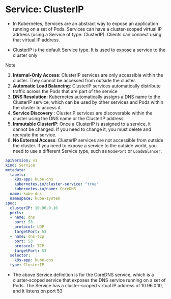 # Service: ClusterIP

- In Kubernetes, Services are an abstract way to expose an application running on a set of Pods. Services can have a cluster-scoped virtual IP address (using a Service of type: ClusterIP). Clients can connect using that virtual IP address.

- ClusterIP is the default Service type. It is used to expose a service to the cluster only 

> [!NOTE]
> 1. **Internal-Only Access**: ClusterIP services are only accessible within the cluster. They cannot be accessed from outside the cluster.
> 2. **Automatic Load Balancing**: ClusterIP services automatically distribute traffic across the Pods that are part of the service
> 3. **DNS Resolution**: Kubernetes automatically assigns a DNS name to the ClusterIP service, which can be used by other services and Pods within the cluster to access it.
> 4. **Service Discovery** : ClusterIP services are discoverable within the cluster using the DNS name or the ClusterIP address.
> 5. **Immutable ClusterIP**: Once a ClusterIP is assigned to a service, it cannot be changed. If you need to change it, you must delete and recreate the service.
> 6. **No External Access**: ClusterIP services are not accessible from outside the cluster. If you
need to expose a service to the outside world, you need to use a different Service type, such
as `NodePort` or `LoadBalancer`.


```yaml
apiVersion: v1
kind: Service
metadata:
  labels:
    k8s-app: kube-dns
    kubernetes.io/cluster-service: "true"
    kubernetes.io/name: CoreDNS
  name: kube-dns
  namespace: kube-system
spec:
  clusterIP: 10.96.0.10
  ports:
  - name: dns
    port: 53
    protocol: UDP
    targetPort: 53
  - name: dns-tcp
    port: 53
    protocol: TCP
    targetPort: 53
  selector:
    k8s-app: kube-dns
  type: ClusterIP
  ```
  - The above Service definition is for the CoreDNS service, which is a cluster-scoped service that 
  exposes the DNS service running on a set of Pods. The Service has a cluster-scoped virtual 
  IP address of 10.96.0.10, and it listens on port 53